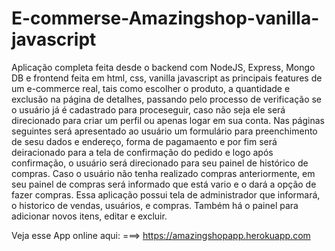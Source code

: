 # E-commerse-Amazingshop-vanilla-javascript

Aplicação completa feita desde o backend com NodeJS, Express, Mongo DB e frontend feita em html, css, vanilla javascript as principais features de um e-commerce real, tais como 
escolher o produto, a quantidade e exclusão na página de detalhes, passando pelo processo de verificação se o usuário já é cadastrado para proceseguir, caso não seja ele será
direcionado para criar um perfil ou apenas logar em sua conta. Nas páginas seguintes será apresentado ao usuário um formulário para preenchimento de sesu dados  e endereço, forma de
pagamaento e por fim será deiracionado para a tela de confirmação do pedido e logo após confirmação, o usuário será direcionado para seu painel de histórico de compras.
Caso o usuário não tenha realizado compras anteriormente, em seu painel de compras será informado que está vario e o dará a opção de fazer compras.
Essa aplicação possui tela de administrador que informará, o historico de vendas, usuários, e compras. Também há o painel para adicionar novos itens, editar e excluir.


Veja esse App online aqui: ===> https://amazingshopapp.herokuapp.com
